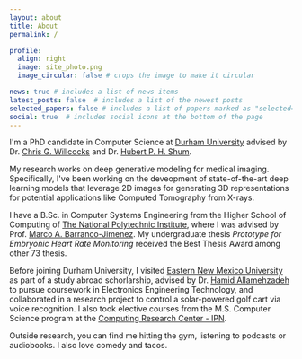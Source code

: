 ```yaml
---
layout: about
title: About
permalink: /

profile:
  align: right
  image: site_photo.png
  image_circular: false # crops the image to make it circular

news: true # includes a list of news items
latest_posts: false  # includes a list of the newest posts
selected_papers: false # includes a list of papers marked as "selected={true}"
social: true  # includes social icons at the bottom of the page
---
```


I'm a PhD candidate in Computer Science at [Durham University](https://www.durham.ac.uk/) advised by Dr. [Chris G. Willcocks](https://cwkx.github.io/) and Dr. [Hubert P. H. Shum](http://hubertshum.com/).

My research works on deep generative modeling for medical imaging. Specifically, I've been working on the deveopment of state-of-the-art deep learning models that leverage 2D images for generating 3D representations for potential applications like Computed Tomography from X-rays.

I have a B.Sc. in Computer Systems Engineering from the Higher School of Computing of [The National Polytechnic Institute](https://www.ipn.mx/english/), where I was advised by Prof. [Marco A. Barranco-Jimenez](https://scholar.google.com/citations?user=fcLNJWQAAAAJ&hl=en). My undergraduate thesis *Prototype for Embryonic Heart Rate Monitoring* received the Best Thesis Award among other 73 thesis.

Before joining Durham University, I visited [Eastern New Mexico University](https://www.enmu.edu/) as part of a study abroad schorlarship, advised by Dr. [Hamid Allamehzadeh](https://www.enmu.edu/academics/colleges-departments/college-liberal-arts-sciences/department-of-mathematical-sciences/faculty-staff-mathematics) to pursue coursework in Electronics Engineering Technology, and collaborated in a research project to control a solar-powered golf cart via voice recognition. I also took elective courses from the M.S. Computer Science program at the [Computing Research Center - IPN](https://www.cic.ipn.mx/).

Outside research, you can find me hitting the gym, listening to podcasts or audiobooks. I also love comedy and tacos.